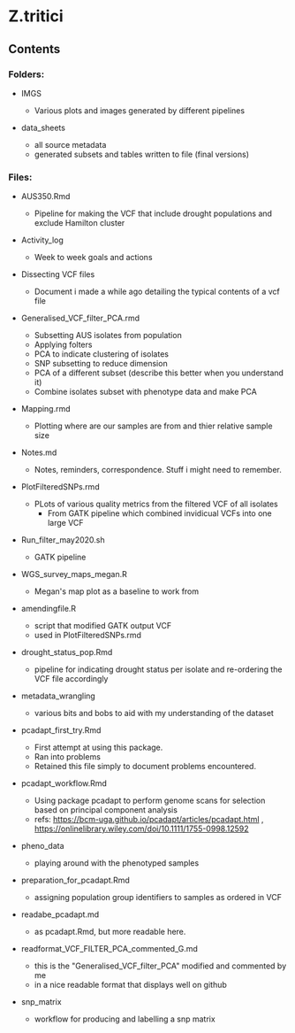 # Z.tritici

## Contents

### Folders:
* IMGS
  - Various plots and images generated by different pipelines

* data_sheets
  - all source metadata
  - generated subsets and tables written to file (final versions)

### Files:
* AUS350.Rmd
  - Pipeline for making the VCF that include drought populations and exclude Hamilton cluster

* Activity_log
  - Week to week goals and actions

* Dissecting VCF files
  - Document i made a while ago detailing the typical contents of a vcf file

* Generalised_VCF_filter_PCA.rmd
  - Subsetting AUS isolates from population
  - Applying folters
  - PCA to indicate clustering of isolates
  - SNP subsetting to reduce dimension
  - PCA of a different subset (describe this better when you understand it)
  - Combine isolates subset with phenotype data and make PCA

* Mapping.rmd
  - Plotting where are our samples are from and thier relative sample size

* Notes.md
  - Notes, reminders, correspondence. Stuff i might need to remember.

* PlotFilteredSNPs.rmd
  - PLots of various quality metrics from the filtered VCF of all isolates
    - From GATK pipeline which combined invidicual VCFs into one large VCF

* Run_filter_may2020.sh
  - GATK pipeline

* WGS_survey_maps_megan.R
  - Megan's map plot as a baseline to work from

* amendingfile.R
  - script that modified GATK output VCF
  - used in PlotFilteredSNPs.rmd

* drought_status_pop.Rmd
  - pipeline for indicating drought status per isolate and re-ordering the VCF file accordingly

* metadata_wrangling
  - various bits and bobs to aid with my understanding of the dataset

* pcadapt_first_try.Rmd
  - First attempt at using this package.
  - Ran into problems
  - Retained this file simply to document problems encountered.

* pcadapt_workflow.Rmd
  - Using package pcadapt to perform genome scans for selection based on principal component analysis 
  - refs: https://bcm-uga.github.io/pcadapt/articles/pcadapt.html , https://onlinelibrary.wiley.com/doi/10.1111/1755-0998.12592

* pheno_data
  - playing around with the phenotyped samples

* preparation_for_pcadapt.Rmd
  - assigning population group identifiers to samples as ordered in VCF

* readabe_pcadapt.md
  - as  pcadapt.Rmd, but more readable here.

* readformat_VCF_FILTER_PCA_commented_G.md
  - this is the "Generalised_VCF_filter_PCA" modified and commented by me
  - in a nice readable format that displays well on github

* snp_matrix
  - workflow for producing and labelling a snp matrix
